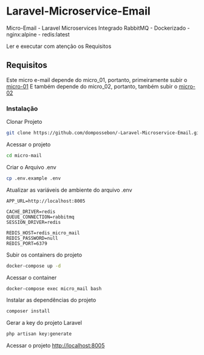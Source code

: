 # Laravel-Microservice-Email
Micro-Email - Laravel Microservices Integrado RabbitMQ - Dockerizado - nginx:alpine - redis:latest

Ler e executar com atenção os Requisitos

## Requisitos
Este micro e-mail depende do micro_01, portanto, primeiramente subir o [micro-01](https://github.com/dompossebon/Laravel-Microservice-RabbitMQ-01)
E também depende do micro_02, portanto, também subir o [micro-02](https://github.com/dompossebon/Laravel-Microservice-RabbitMQ-02)

### Instalação
Clonar Projeto
```sh
git clone https://github.com/dompossebon/-Laravel-Microservice-Email.git micro-mail
```

Acessar o projeto
```sh
cd micro-mail
```

Criar o Arquivo .env
```sh
cp .env.example .env
```

Atualizar as variáveis de ambiente do arquivo .env
```dosini
APP_URL=http://localhost:8005

CACHE_DRIVER=redis
QUEUE_CONNECTION=rabbitmq
SESSION_DRIVER=redis

REDIS_HOST=redis_micro_mail
REDIS_PASSWORD=null
REDIS_PORT=6379
```

Subir os containers do projeto
```sh
docker-compose up -d
```

Acessar o container
```sh
docker-compose exec micro_mail bash
```

Instalar as dependências do projeto
```sh
composer install
```

Gerar a key do projeto Laravel
```sh
php artisan key:generate
```

Acessar o projeto
[http://localhost:8005](http://localhost:8005)
